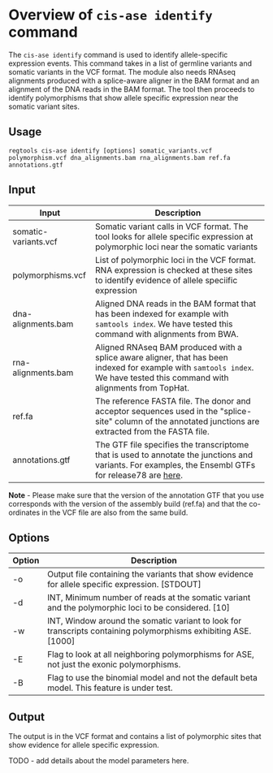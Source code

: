# Overview of `cis-ase identify` command

The `cis-ase identify` command is used to identify allele-specific expression events. This command takes in a list of germline variants and somatic variants in the VCF format. The module also needs RNAseq alignments produced with a splice-aware aligner in the BAM format and an alignment of the DNA reads in the BAM format. The tool then proceeds to identify polymorphisms that show allele specific expression near the somatic variant sites.

## Usage

`regtools cis-ase identify [options] somatic_variants.vcf polymorphism.vcf dna_alignments.bam rna_alignments.bam ref.fa annotations.gtf`

## Input

| Input                  | Description |
| ------                 | ----------- |
| somatic-variants.vcf   | Somatic variant calls in VCF format. The tool looks for allele specific expression at polymorphic loci near the somatic variants|
| polymorphisms.vcf   | List of polymorphic loci in the VCF format. RNA expression is checked at these sites to identify evidence of allele speciific expression|
| dna-alignments.bam | Aligned DNA reads in the BAM format that has been indexed for example with `samtools index`. We have tested this command with alignments from BWA.|
| rna-alignments.bam | Aligned RNAseq BAM produced with a splice aware aligner, that has been indexed for example with `samtools index`. We have tested this command with alignments from TopHat.|
| ref.fa          | The reference FASTA file. The donor and acceptor sequences used in the "splice-site" column of the annotated junctions are extracted from the FASTA file. |
| annotations.gtf | The GTF file specifies the transcriptome that is used to annotate the junctions and variants. For examples, the Ensembl GTFs for release78 are [here](ftp://ftp.ensembl.org/pub/release-78/gtf/).|

**Note** - Please make sure that the version of the annotation GTF that you use corresponds with the version of the assembly build (ref.fa) and that the co-ordinates in the VCF file are also from the same build.

## Options

| Option  | Description |
| ------  | ----------- |
| -o      | Output file containing the variants that show evidence for allele specific expression. [STDOUT] |
| -d      | INT, Minimum number of reads at the somatic variant and the polymorphic loci to be considered. [10] |
| -w      | INT, Window around the somatic variant to look for transcripts containing polymorphisms exhibiting ASE. [1000] |
| -E      | Flag to look at all neighboring polymorphisms for ASE, not just the exonic polymorphisms. |
| -B      | Flag to use the binomial model and not the default beta model. This feature is under test. |

## Output

The output is in the VCF format and contains a list of polymorphic sites that show evidence for allele specific expression.

TODO - add details about the model parameters here.
